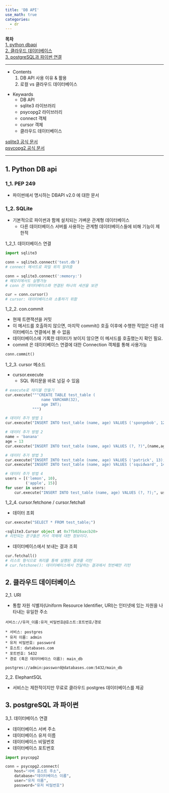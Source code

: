 ```yaml
---
title: 'DB API'
use_math: true
categories:
  - dr
---
```


**목차**  
[1. python dbapi](#1-python-db-api)  
[2. 클라우드 데이터베이스](#2-클라우드-데이터베이스)  
[3. postgreSQL과 파이썬 연결](#3-postgresql-과-파이썬)  

---
* Contents
  1. DB API 사용 이유 & 활용
  2. 로컬 vs 클라우드 데이터베이스
>
* Keywards
  * DB API
  * sqlite3 라이브러리
  * psycopg2 라이브러리
  * connect 객체
  * cursor 객체
  * 클라우드 데이터베이스

[sqlite3 공식 문서](https://docs.python.org/ko/3/library/sqlite3.html)  
[psycopg2 공식 문서](https://www.psycopg.org/docs/)  

---

## 1. Python DB api
### 1_1. PEP 249
* 파이썬에서 명시하는 DBAPI v2.0 에 대한 문서

### 1_2. SQLite
* 기본적으로 파이썬과 함께 설치되는 가벼운 관계형 데이터베이스
  * 다른 데이터베이스 서버를 사용하는 관계형 데이터베이스들에 비해 기능이 제한적
>
1_2_1. 데이터베이스 연결

```python
import sqlite3

conn = sqlite3.connect('test.db')
# connect 메서드로 파일 위치 알려줌

conn = sqlite3.connect(':memory:')
# 메모리에서도 실행가능
# conn 은 데이터베이스와 연결된 하나의 세션을 보관

cur = conn.cursor()
# cursor: 데이터베이스와 소통하기 위함
```
1_2_2. con.commit
* 현재 트랜잭션을 커밋
* 이 메서드를 호출하지 않으면, 마지막 commit() 호출 이후에 수행한 작업은 다른 데이터베이스 연결에서 볼 수 없음
* 데이터베이스에 기록한 데이터가 보이지 않으면 이 메서드를 호출했는지 확인 필요.
* commit 은 데이터베이스 연결에 대한 Connection 객체를 통해 사용가능

```python
conn.commit()
```

1_2_3. cursor 메소드
* cursor.execute
  * SQL 쿼리문을 바로 넘길 수 있음

```python
# execute로 테이블 만들기
cur.execute("""CREATE TABLE test_table (
				name VARCHAR(32),
				age INT);
			""")

# 데이터 추가 방법 1
cur.execute("INSERT INTO test_table (name, age) VALUES ('spongebob', 12);")

# 데이터 추가 방법 2
name = 'banana'
age = 13
cur.execute("INSERT INTO test_table (name, age) VALUES (?, ?)",(name,age))

# 데이터 추가 방법 3
cur.execute("INSERT INTO test_table (name, age) VALUES ('patrick', 13);")
cur.execute("INSERT INTO test_table (name, age) VALUES ('squidward', 14);")

# 데이터 추가 방법 4
users = [('lemon', 10),
         ('apple', 15)]
for user in users:
    cur.execute("INSERT INTO test_table (name, age) VALUES (?, ?);", user)
```

1_2_4. cursor.fetchone / cursor.fetchall
* 데이터 조회
```python
cur.execute("SELECT * FROM test_table;")

<sqlite3.Cursor object at 0x7fb026aacb20>
# 리턴되는 문구들은 커서 객체에 대한 정보이다.
```

* 데이터베이스에서 보내는 결과 조회
```python
cur.fetchall()
# 리스트 형식으로 쿼리를 통해 실행된 결과를 리턴
# cur.fetchone(): 데이터베이스에서 전달하는 결과에서 첫번째만 리턴
```
## 2. 클라우드 데이터베이스
2_1. URI
* 통합 자원 식별자(Uniform Resource Identifier, URI)는 인터넷에 있는 자원을 나타내는 유일한 주소

```uri
서비스://유저_이름:유저_비밀번호@호스트:포트번호/경로

* 서비스: postgres
* 유저 이름: admin
* 유저 비밀번호: password
* 호스트: databases.com
* 포트번호: 5432
* 경로 (혹은 데이터베이스 이름): main_db

postgres://admin:password@databases.com:5432/main_db
```
2_2. ElephantSQL
* 서비스는 제한적이지만 무료로 클라우드 postgres 데이터베이스를 제공

## 3. postgreSQL 과 파이썬
3_1. 데이터베이스 연결
* 데이터베이스 서버 주소
* 데이터베이스 유저 이름
* 데이터베이스 비밀번호
* 데이터베이스 포트번호

```python
import psycopg2

conn = psycopg2.connect(
    host="서버 호스트 주소",
    database="데이터베이스 이름",
    user="유저 이름",
    password="유저 비밀번호")
```
